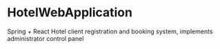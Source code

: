 # HotelWebApplication
Spring + React
Hotel client registration and booking system, implements administrator control panel
